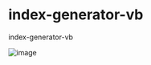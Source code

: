 # index-generator-vb
index-generator-vb

![image](https://user-images.githubusercontent.com/74623428/235368287-6843307a-45b6-4079-b7cf-88257449cf8e.png)
